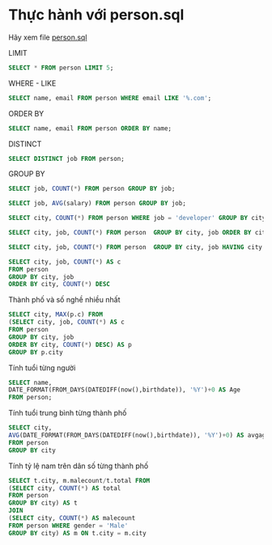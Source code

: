 # Thực hành với person.sql

Hãy xem file [person.sql](person.sql)

LIMIT
```sql
SELECT * FROM person LIMIT 5;
```

WHERE - LIKE
```sql
SELECT name, email FROM person WHERE email LIKE '%.com';
```

ORDER BY
```sql
SELECT name, email FROM person ORDER BY name;
```

DISTINCT
```sql
SELECT DISTINCT job FROM person;
```

GROUP BY
```sql
SELECT job, COUNT(*) FROM person GROUP BY job;
```

```sql
SELECT job, AVG(salary) FROM person GROUP BY job;
```

```sql
SELECT city, COUNT(*) FROM person WHERE job = 'developer' GROUP BY city ;
```

```sql
SELECT city, job, COUNT(*) FROM person  GROUP BY city, job ORDER BY city, job
```

```sql
SELECT city, job, COUNT(*) FROM person  GROUP BY city, job HAVING city ='Hanoi' ORDER BY city, job
```

```sql
SELECT city, job, COUNT(*) AS c 
FROM person  
GROUP BY city, job 
ORDER BY city, COUNT(*) DESC
```

Thành phố và số nghề nhiều nhất
```sql
SELECT city, MAX(p.c) FROM
(SELECT city, job, COUNT(*) AS c 
FROM person  
GROUP BY city, job 
ORDER BY city, COUNT(*) DESC) AS p 
GROUP BY p.city
```


Tính tuổi từng người
```sql
SELECT name, 
DATE_FORMAT(FROM_DAYS(DATEDIFF(now(),birthdate)), '%Y')+0 AS Age 
FROM person;
```

Tính tuổi trung bình từng thành phố
```sql
SELECT city, 
AVG(DATE_FORMAT(FROM_DAYS(DATEDIFF(now(),birthdate)), '%Y')+0) AS avgage 
FROM person 
GROUP BY city
```


Tính tỷ lệ nam trên dân số từng thành phố
```sql
SELECT t.city, m.malecount/t.total FROM 
(SELECT city, COUNT(*) AS total 
FROM person 
GROUP BY city) AS t 
JOIN 
(SELECT city, COUNT(*) AS malecount 
FROM person WHERE gender = 'Male' 
GROUP BY city) AS m ON t.city = m.city
```
